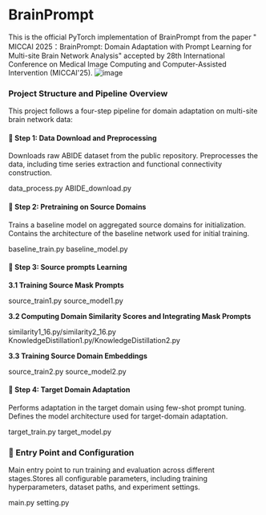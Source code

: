 # BrainPrompt
This is the official PyTorch implementation of BrainPrompt from the paper " MICCAI 2025：BrainPrompt: Domain Adaptation with Prompt Learning for Multi-site Brain Network Analysis" accepted by 28th International Conference on Medical Image Computing and Computer-Assisted Intervention (MICCAI'25).
![image](https://github.com/user-attachments/assets/8ee65712-fc58-495e-802d-f9765413e860)

###  **Project Structure and Pipeline Overview**

This project follows a four-step pipeline for domain adaptation on multi-site brain network data:

#### 🔹 Step 1: Data Download and Preprocessing

Downloads raw ABIDE dataset from the public repository. Preprocesses the data, including time series extraction and functional connectivity construction.

data_process.py ABIDE_download.py

#### 🔹 Step 2: Pretraining on Source Domains

Trains a baseline model on aggregated source domains for initialization. Contains the architecture of the baseline network used for initial training.

baseline_train.py  baseline_model.py

#### 🔹 Step 3: Source prompts Learning

**3.1 Training Source Mask Prompts**

source_train1.py source_model1.py

**3.2 Computing Domain Similarity Scores and Integrating Mask Prompts**

similarity1_16.py/similarity2_16.py KnowledgeDistillation1.py/KnowledgeDistillation2.py

**3.3 Training Source Domain Embeddings**

source_train2.py source_model2.py

#### 🔹 Step 4: Target Domain Adaptation

Performs adaptation in the target domain using few-shot prompt tuning. Defines the model architecture used for target-domain adaptation.

target_train.py target_model.py

### 🔹 Entry Point and Configuration

Main entry point to run training and evaluation across different stages.Stores all configurable parameters, including training hyperparameters, dataset paths, and experiment settings.

main.py  setting.py

